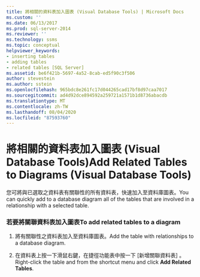 ```yaml
---
title: 將相關的資料表加入圖表 (Visual Database Tools) | Microsoft Docs
ms.custom: ''
ms.date: 06/13/2017
ms.prod: sql-server-2014
ms.reviewer: ''
ms.technology: ssms
ms.topic: conceptual
helpviewer_keywords:
- inserting tables
- adding tables
- related tables [SQL Server]
ms.assetid: be6f421b-5697-4a52-8cab-ed5f90c3f506
author: stevestein
ms.author: sstein
ms.openlocfilehash: 965bdc8e261fc17d044265cad17bf8d97caa7017
ms.sourcegitcommit: ad4d92dce894592a259721a1571b1d8736abacdb
ms.translationtype: MT
ms.contentlocale: zh-TW
ms.lasthandoff: 08/04/2020
ms.locfileid: "87593760"
---
```

# <a name="add-related-tables-to-diagrams-visual-database-tools"></a><span data-ttu-id="42fd6-102">將相關的資料表加入圖表 (Visual Database Tools)</span><span class="sxs-lookup"><span data-stu-id="42fd6-102">Add Related Tables to Diagrams (Visual Database Tools)</span></span>
  <span data-ttu-id="42fd6-103">您可將與已選取之資料表有關聯性的所有資料表，快速加入至資料庫圖表。</span><span class="sxs-lookup"><span data-stu-id="42fd6-103">You can quickly add to a database diagram all of the tables that are involved in a relationship with a selected table.</span></span>  
  
### <a name="to-add-related-tables-to-a-diagram"></a><span data-ttu-id="42fd6-104">若要將關聯資料表加入圖表</span><span class="sxs-lookup"><span data-stu-id="42fd6-104">To add related tables to a diagram</span></span>  
  
1.  <span data-ttu-id="42fd6-105">將有關聯性之資料表加入至資料庫圖表。</span><span class="sxs-lookup"><span data-stu-id="42fd6-105">Add the table with relationships to a database diagram.</span></span>  
  
2.  <span data-ttu-id="42fd6-106">在資料表上按一下滑鼠右鍵，在捷徑功能表中按一下 [新增關聯資料表]  。</span><span class="sxs-lookup"><span data-stu-id="42fd6-106">Right-click the table and from the shortcut menu and click **Add Related Tables**.</span></span>  
  
  
